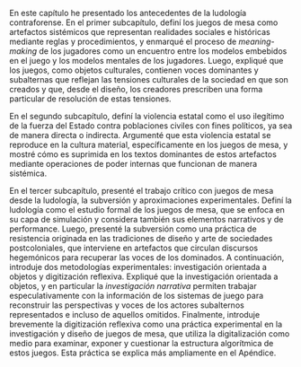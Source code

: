 En este capítulo he presentado los antecedentes de la ludología contraforense. En el primer subcapítulo, definí los juegos de mesa como artefactos sistémicos que representan realidades sociales e históricas mediante reglas y procedimientos, y enmarqué el proceso de _meaning-making_ de los jugadores como un encuentro entre los modelos embebidos en el juego y los modelos mentales de los jugadores. Luego, expliqué que los juegos, como objetos culturales, contienen voces dominantes y subalternas que reflejan las tensiones culturales de la sociedad en que son creados y que, desde el diseño, los creadores prescriben una forma particular de resolución de estas tensiones.

En el segundo subcapítulo, definí la violencia estatal como el uso ilegítimo de la fuerza del Estado contra poblaciones civiles con fines políticos, ya sea de manera directa o indirecta. Argumenté que esta violencia estatal se reproduce en la cultura material, específicamente en los juegos de mesa, y mostré cómo es suprimida en los textos dominantes de estos artefactos mediante operaciones de poder internas que funcionan de manera sistémica.

En el tercer subcapítulo, presenté el trabajo crítico con juegos de mesa desde la ludología, la subversión y aproximaciones experimentales. Definí la ludología como el estudio formal de los juegos de mesa, que se enfoca en su capa de simulación y considera también sus elementos narrativos y de performance. Luego, presenté la subversión como una práctica de resistencia originada en las tradiciones de diseño y arte de sociedades postcoloniales, que interviene en artefactos que circulan discursos hegemónicos para recuperar las voces de los dominados. A continuación, introduje dos metodologías experimentales: investigación orientada a objetos y digitización reflexiva. Expliqué que la investigación orientada a objetos, y en particular la *investigación narrativa* permiten trabajar especulativamente con la información de los sistemas de juego para reconstruir las perspectivas y voces de los actores subalternos representados e incluso de aquellos omitidos. Finalmente, introduje brevemente la digitización reflexiva como una práctica experimental en la investigación y diseño de juegos de mesa, que utiliza la digitalización como medio para examinar, exponer y cuestionar la estructura algorítmica de estos juegos. Esta práctica se explica más ampliamente en el Apéndice.